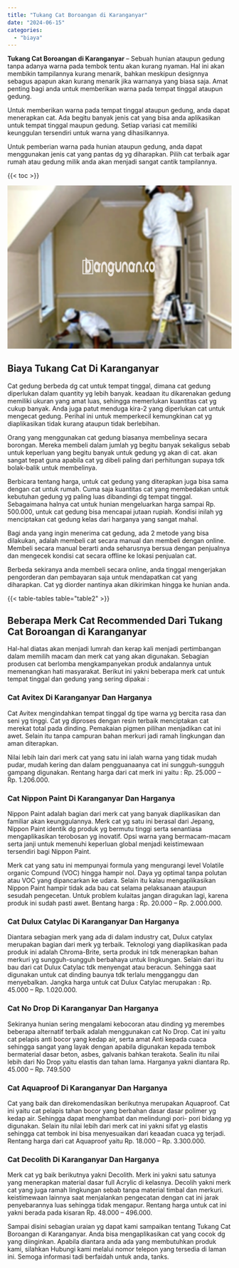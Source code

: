 ```yaml
---
title: "Tukang Cat Boroangan di Karanganyar"
date: "2024-06-15"
categories: 
  - "biaya"
---
```


**Tukang Cat Boroangan di Karanganyar** – Sebuah hunian ataupun gedung tanpa adanya warna pada tembok tentu akan kurang nyaman. Hal ini akan membikin tampilannya kurang menarik, bahkan meskipun designnya sebagus apapun akan kurang menarik jika warnanya yang biasa saja. Amat penting bagi anda untuk memberikan warna pada tempat tinggal ataupun gedung.

Untuk memberikan warna pada tempat tinggal ataupun gedung, anda dapat menerapkan cat. Ada begitu banyak jenis cat yang bisa anda aplikasikan untuk tempat tinggal maupun gedung. Setiap variasi cat memiliki keunggulan tersendiri untuk warna yang dihasilkannya.

Untuk pemberian warna pada hunian ataupun gedung, anda dapat menggunakan jenis cat yang pantas dg yg diharapkan. Pilih cat terbaik agar rumah atau gedung milik anda akan menjadi sangat cantik tampilannya.

{{< toc >}}

![Tukang Cat Boroangan di Karanganyar](/images/jasa-cat-murah29.png)

## Biaya Tukang Cat Di Karanganyar

Cat gedung berbeda dg cat untuk tempat tinggal, dimana cat gedung diperlukan dalam quantity yg lebih banyak. keadaan itu dikarenakan gedung memiliki ukuran yang amat luas, sehingga memerlukan kuantitas cat yg cukup banyak. Anda juga patut menduga kira-2 yang diperlukan cat untuk mengecat gedung. Perihal ini untuk memperkecil kemungkinan cat yg diaplikasikan tidak kurang ataupun tidak berlebihan.

Orang yang menggunakan cat gedung biasanya membelinya secara borongan. Mereka membeli dalam jumlah yg begitu banyak sekaligus sebab untuk keperluan yang begitu banyak untuk gedung yg akan di cat. akan sangat tepat guna apabila cat yg dibeli paling dari perhitungan supaya tdk bolak-balik untuk membelinya.

Berbicara tentang harga, untuk cat gedung yang diterapkan juga bisa sama dengan cat untuk rumah. Cuma saja kuantitas cat yang membedakan untuk kebutuhan gedung yg paling luas dibandingi dg tempat tinggal. Sebagaimana halnya cat untuk hunian mengeluarkan harga sampai Rp. 500.000, untuk cat gedung bisa mencapai jutaan rupiah. Kondisi inilah yg menciptakan cat gedung kelas dari harganya yang sangat mahal.

Bagi anda yang ingin menerima cat gedung, ada 2 metode yang bisa dilakukan, adalah membeli cat secara manual dan membeli dengan online. Membeli secara manual berarti anda seharusnya bersua dengan penjualnya dan mengecek kondisi cat secara offline ke lokasi penjualan cat.

Berbeda sekiranya anda membeli secara online, anda tinggal mengerjakan pengorderan dan pembayaran saja untuk mendapatkan cat yang diharapkan. Cat yg diorder nantinya akan dikirimkan hingga ke hunian anda.

{{< table-tables table="table2" >}}

## Beberapa Merk Cat Recommended Dari Tukang Cat Boroangan di Karanganyar

Hal-hal diatas akan menjadi lumrah dan kerap kali menjadi pertimbangan dalam memilih macam dan merk cat yang akan digunakan. Sebagian produsen cat berlomba mengkampanyekan produk andalannya untuk memenangkan hati masyarakat. Berikut ini yakni beberapa merk cat untuk tempat tinggal dan gedung yang sering dipakai :

### Cat Avitex Di Karanganyar Dan Harganya

Cat Avitex mengindahkan tempat tinggal dg tipe warna yg bercita rasa dan seni yg tinggi. Cat yg diproses dengan resin terbaik menciptakan cat merekat total pada dinding. Pemakaian pigmen pilihan menjadikan cat ini awet. Selain itu tanpa campuran bahan merkuri jadi ramah lingkungan dan aman diterapkan.

Nilai lebih lain dari merk cat yang satu ini ialah warna yang tidak mudah pudar, mudah kering dan dalam pengguanaanya cat ini sungguh-sungguh gampang digunakan. Rentang harga dari cat merk ini yaitu : Rp. 25.000 – Rp. 1.206.000.

### Cat Nippon Paint Di Karanganyar Dan Harganya

Nippon Paint adalah bagian dari merk cat yang banyak diaplikasikan dan familiar akan keunggulannya. Merk cat yg satu ini berasal dari Jepang, Nippon Paint identik dg produk yg bermutu tinggi serta senantiasa mengaplikasikan terobosan yg inovatif. Opsi warna yang bermacam-macam serta janji untuk memenuhi keperluan global menjadi keistimewaan tersendiri bagi Nippon Paint.

Merk cat yang satu ini mempunyai formula yang mengurangi level Volatile organic Compund (VOC) hingga hampir nol. Daya yg optimal tanpa polutan atau VOC yang dipancarkan ke udara. Selain itu kalau mengaplikasikan Nippon Paint hampir tidak ada bau cat selama pelaksanaan ataupun sesudah pengecetan. Untuk problem kulaitas jangan diragukan lagi, karena produk ini sudah pasti awet. Bentang harga : Rp. 20.000 – Rp. 2.000.000.

### Cat Dulux Catylac Di Karanganyar Dan Harganya

Diantara sebagian merk yang ada di dalam industry cat, Dulux catylax merupakan bagian dari merk yg terbaik. Teknologi yang diaplikasikan pada produk ini adalah Chroma-Brite, serta produk ini tdk menerapkan bahan merkuri yg sungguh-sungguh berbahaya untuk lingkungan. Selain dari itu bau dari cat Dulux Catylac tdk menyengat atau beracun. Sehingga saat digunakan untuk cat dinding baunya tdk terlalu mengganggu dan menyebalkan. Jangka harga untuk cat Dulux Catylac merupakan : Rp. 45.000 – Rp. 1.020.000.

### Cat No Drop Di Karanganyar Dan Harganya

Sekiranya hunian sering mengalami kebocoran atau dinding yg merembes beberapa alternatif terbaik adalah menggunakan cat No Drop. Cat ini yaitu cat pelapis anti bocor yang kedap air, serta amat Anti kepada cuaca sehingga sangat yang layak dengan apabila digunakan kepada tembok bermaterial dasar beton, asbes, galvanis bahkan terakota. Sealin itu nilai lebih dari No Drop yaitu elastis dan tahan lama. Harganya yakni diantara Rp. 45.000 – Rp. 749.500

### Cat Aquaproof Di Karanganyar Dan Harganya

Cat yang baik dan direkomendasikan berikutnya merupakan Aquaproof. Cat ini yaitu cat pelapis tahan bocor yang berbahan dasar dasar polimer yg kedap air. Sehingga dapat menghambat dan melindungi pori- pori bidang yg digunakan. Selain itu nilai lebih dari merk cat ini yakni sifat yg elastis sehingga cat tembok ini bisa menyesuaikan dari keaadan cuaca yg terjadi. Rentang harga dari cat Aquaproof yaitu Rp. 18.000 – Rp. 3.300.000.

### Cat Decolith Di Karanganyar Dan Harganya

Merk cat yg baik berikutnya yakni Decolith. Merk ini yakni satu satunya yang menerapkan material dasar full Acrylic di kelasnya. Decolih yakni merk cat yang juga ramah lingkungan sebab tanpa material timbal dan merkuri. keistimewaan lainnya saat menjalankan pengecatan dengan cat ini jarak penyebarannya luas sehingga tidak mengapur. Rentang harga untuk cat ini yakni berada pada kisaran Rp. 48.000 – 496.000.

Sampai disini sebagian uraian yg dapat kami sampaikan tentang Tukang Cat Boroangan di Karanganyar. Anda bisa mengaplikasikan cat yang cocok dg yang diinginkan. Apabila diantara anda ada yang membutuhkan produk kami, silahkan Hubungi kami melalui nomor telepon yang tersedia di laman ini. Semoga informasi tadi berfaidah untuk anda, tanks.
